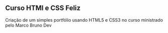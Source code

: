 <h2>Curso HTMl e CSS Feliz</h2>
Criação de um simples portfólio usando HTML5 e CSS3 no curso ministrado pelo Marco Bruno Dev

